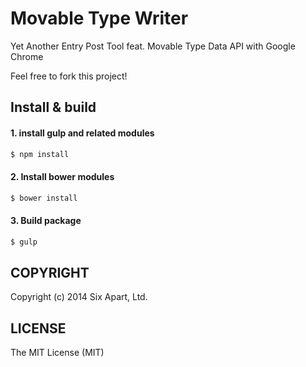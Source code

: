 # Movable Type Writer
Yet Another Entry Post Tool feat. Movable Type Data API with Google Chrome

Feel free to fork this project!

## Install & build

#### 1. install gulp and related modules
```sh
$ npm install
```

#### 2. Install bower modules
```sh
$ bower install
```

#### 3. Build package
```sh
$ gulp
```

## COPYRIGHT
Copyright (c) 2014 Six Apart, Ltd.

## LICENSE
The MIT License (MIT)
